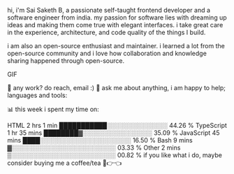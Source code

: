 hi, i'm Sai Saketh B, a passionate self-taught frontend developer and a software engineer from india. my passion for software lies with dreaming up ideas and making them come true with elegant interfaces. i take great care in the experience, architecture, and code quality of the things I build.

i am also an open-source enthusiast and maintainer. i learned a lot from the open-source community and i love how collaboration and knowledge sharing happened through open-source.

GIF

💼 any  work? do reach, email :)
💬 ask me about anything, i am happy to help;
languages and tools:


📊 this week i spent my time on:

HTML         2 hrs 1 min     ███████████░░░░░░░░░░░░░░   44.26 %
TypeScript   1 hr 35 mins    ████████▓░░░░░░░░░░░░░░░░   35.09 %
JavaScript   45 mins         ████░░░░░░░░░░░░░░░░░░░░░   16.50 %
Bash         9 mins          ▓░░░░░░░░░░░░░░░░░░░░░░░░   03.33 %
Other        2 mins          ▒░░░░░░░░░░░░░░░░░░░░░░░░   00.82 %
if you like what i do, maybe consider buying me a coffee/tea 🥺👉👈

